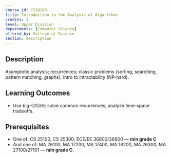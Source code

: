 ```yaml
---
course_id: CS38100
title: Introduction to the Analysis of Algorithms
credits: 3
level: Upper Division
departments: [Computer Science]
offered_by: College of Science
section: description
---
```


## Description
Asymptotic analysis; recurrences; classic problems (sorting, searching, pattern matching, graphs); intro to intractability (NP-hard).

## Learning Outcomes
- Use big-O/Ω/Θ; solve common recurrences; analyze time-space tradeoffs.

## Prerequisites
- One of: CS 25100, CS 25300, ECE/EE 36800/36900 — **min grade C**  
- And one of: MA 26100, MA 17200, MA 17400, MA 18200, MA 26300, MA 27100/27101 — **min grade C**.